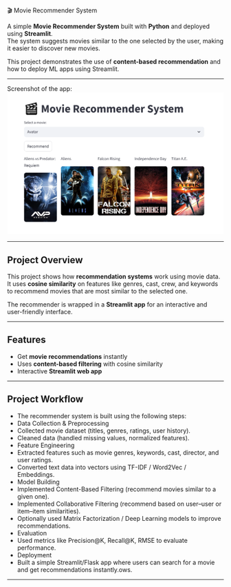  🎬 Movie Recommender System

A simple **Movie Recommender System** built with **Python** and deployed using **Streamlit**.  
The system suggests movies similar to the one selected by the user, making it easier to discover new movies.  

This project demonstrates the use of **content-based recommendation** and how to deploy ML apps using Streamlit.

---


 Screenshot of the app:  
![App Screenshot](Capture....PNG)


---

##  Project Overview

This project shows how **recommendation systems** work using movie data.  
It uses **cosine similarity** on features like genres, cast, crew, and keywords to recommend movies that are most similar to the selected one.  

The recommender is wrapped in a **Streamlit app** for an interactive and user-friendly interface.

---

##  Features

-  Get **movie recommendations** instantly  
-  Uses **content-based filtering** with cosine similarity  
-  Interactive **Streamlit web app**  
  

---

## Project Workflow

- The recommender system is built using the following steps:
- Data Collection & Preprocessing
- Collected movie dataset (titles, genres, ratings, user history).
- Cleaned data (handled missing values, normalized features).
- Feature Engineering
- Extracted features such as movie genres, keywords, cast, director, and user ratings.
- Converted text data into vectors using TF-IDF / Word2Vec / Embeddings.
- Model Building
- Implemented Content-Based Filtering (recommend movies similar to a given one).
- Implemented Collaborative Filtering (recommend based on user–user or item–item similarities).
- Optionally used Matrix Factorization / Deep Learning models to improve recommendations.
- Evaluation
- Used metrics like Precision@K, Recall@K, RMSE to evaluate performance.
- Deployment
- Built a simple Streamlit/Flask app where users can search for a movie and get recommendations instantly.ows.

---

